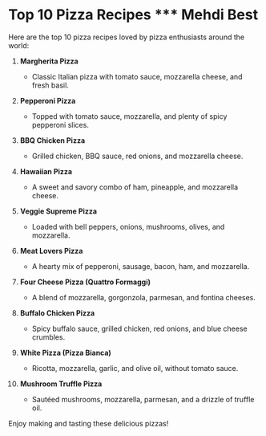 # Top 10 Pizza Recipes \*\*\* Mehdi Best

Here are the top 10 pizza recipes loved by pizza enthusiasts around the world:

1. **Margherita Pizza**

   - Classic Italian pizza with tomato sauce, mozzarella cheese, and fresh basil.

2. **Pepperoni Pizza**

   - Topped with tomato sauce, mozzarella, and plenty of spicy pepperoni slices.

3. **BBQ Chicken Pizza**

   - Grilled chicken, BBQ sauce, red onions, and mozzarella cheese.

4. **Hawaiian Pizza**

   - A sweet and savory combo of ham, pineapple, and mozzarella cheese.

5. **Veggie Supreme Pizza**

   - Loaded with bell peppers, onions, mushrooms, olives, and mozzarella.

6. **Meat Lovers Pizza**

   - A hearty mix of pepperoni, sausage, bacon, ham, and mozzarella.

7. **Four Cheese Pizza (Quattro Formaggi)**

   - A blend of mozzarella, gorgonzola, parmesan, and fontina cheeses.

8. **Buffalo Chicken Pizza**

   - Spicy buffalo sauce, grilled chicken, red onions, and blue cheese crumbles.

9. **White Pizza (Pizza Bianca)**

   - Ricotta, mozzarella, garlic, and olive oil, without tomato sauce.

10. **Mushroom Truffle Pizza**
    - Sautéed mushrooms, mozzarella, parmesan, and a drizzle of truffle oil.

Enjoy making and tasting these delicious pizzas!

